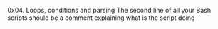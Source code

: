 0x04. Loops, conditions and parsing
The second line of all your Bash scripts should be a comment explaining what is the script doing
